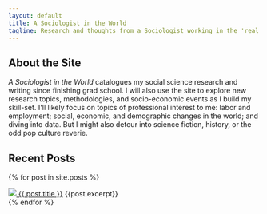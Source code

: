 ```yaml
---
layout: default
title: A Sociologist in the World
tagline: Research and thoughts from a Sociologist working in the 'real world'
---
```

## About the Site 
_A Sociologist in the World_ catalogues my social science research and writing since finishing grad school. I will also use the site to explore new research topics, methodologies, and socio-economic events as I build my skill-set. I'll likely focus on topics of professional interest to me: labor and employment; social, economic, and demographic changes in the world; and diving into data. But I might also detour into science fiction, history, or the odd pop culture reverie.

## Recent Posts

{% for post in site.posts %}
<div>
<a href="{{ post.url }}"><img src="{{ post.thumbnail }}" >
<a href="{{ post.url }}">{{ post.title }}</a>
{{post.excerpt}}
</div>
{% endfor %}


